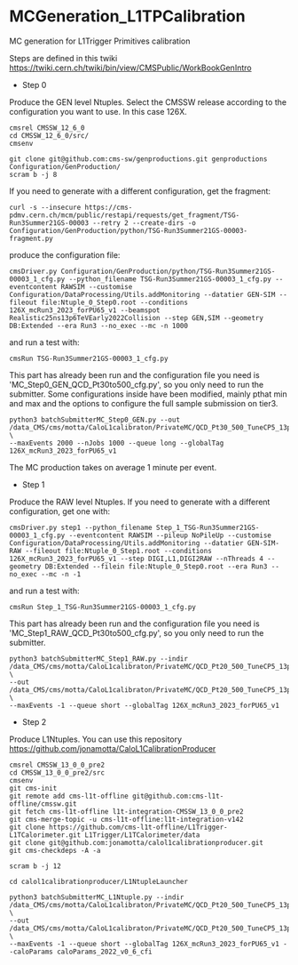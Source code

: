 # MCGeneration_L1TPCalibration
MC generation for L1Trigger Primitives calibration

Steps are defined in this twiki
https://twiki.cern.ch/twiki/bin/view/CMSPublic/WorkBookGenIntro

- Step 0

Produce the GEN level Ntuples.
Select the CMSSW release according to the configuration you want to use. In this case 126X.

    cmsrel CMSSW_12_6_0
    cd CMSSW_12_6_0/src/
    cmsenv

    git clone git@github.com:cms-sw/genproductions.git genproductions Configuration/GenProduction/
    scram b -j 8

If you need to generate with a different configuration, get the fragment:

    curl -s --insecure https://cms-pdmv.cern.ch/mcm/public/restapi/requests/get_fragment/TSG-Run3Summer21GS-00003 --retry 2 --create-dirs -o Configuration/GenProduction/python/TSG-Run3Summer21GS-00003-fragment.py

produce the configuration file:

    cmsDriver.py Configuration/GenProduction/python/TSG-Run3Summer21GS-00003_1_cfg.py --python_filename TSG-Run3Summer21GS-00003_1_cfg.py --eventcontent RAWSIM --customise Configuration/DataProcessing/Utils.addMonitoring --datatier GEN-SIM --fileout file:Ntuple_0_Step0.root --conditions 126X_mcRun3_2023_forPU65_v1 --beamspot Realistic25ns13p6TeVEarly2022Collision --step GEN,SIM --geometry DB:Extended --era Run3 --no_exec --mc -n 1000

and run a test with:


    cmsRun TSG-Run3Summer21GS-00003_1_cfg.py

This part has already been run and the configuration file you need is 'MC_Step0_GEN_QCD_Pt30to500_cfg.py', so you only need to run the submitter.
Some configurations inside have been modified, mainly pthat min and max and the options to configure the full sample submission on tier3.

    python3 batchSubmitterMC_Step0_GEN.py --out /data_CMS/cms/motta/CaloL1calibraton/PrivateMC/QCD_Pt30_500_TuneCP5_13p6TeV/GEN \
    --maxEvents 2000 --nJobs 1000 --queue long --globalTag 126X_mcRun3_2023_forPU65_v1

The MC production takes on average 1 minute per event.

- Step 1

Produce the RAW level Ntuples.
If you need to generate with a different configuration, get one with:

    cmsDriver.py step1 --python_filename Step_1_TSG-Run3Summer21GS-00003_1_cfg.py --eventcontent RAWSIM --pileup NoPileUp --customise Configuration/DataProcessing/Utils.addMonitoring --datatier GEN-SIM-RAW --fileout file:Ntuple_0_Step1.root --conditions 126X_mcRun3_2023_forPU65_v1 --step DIGI,L1,DIGI2RAW --nThreads 4 --geometry DB:Extended --filein file:Ntuple_0_Step0.root --era Run3 --no_exec --mc -n -1

and run a test with:

    cmsRun Step_1_TSG-Run3Summer21GS-00003_1_cfg.py

This part has already been run and the configuration file you need is 'MC_Step1_RAW_QCD_Pt30to500_cfg.py', so you only need to run the submitter.

    python3 batchSubmitterMC_Step1_RAW.py --indir /data_CMS/cms/motta/CaloL1calibraton/PrivateMC/QCD_Pt20_500_TuneCP5_13p6TeV/GEN \
    --out /data_CMS/cms/motta/CaloL1calibraton/PrivateMC/QCD_Pt20_500_TuneCP5_13p6TeV/RAW \
    --maxEvents -1 --queue short --globalTag 126X_mcRun3_2023_forPU65_v1

- Step 2

Produce L1Ntuples.
You can use this repository https://github.com/jonamotta/CaloL1CalibrationProducer

    cmsrel CMSSW_13_0_0_pre2
    cd CMSSW_13_0_0_pre2/src
    cmsenv
    git cms-init
    git remote add cms-l1t-offline git@github.com:cms-l1t-offline/cmssw.git
    git fetch cms-l1t-offline l1t-integration-CMSSW_13_0_0_pre2
    git cms-merge-topic -u cms-l1t-offline:l1t-integration-v142
    git clone https://github.com/cms-l1t-offline/L1Trigger-L1TCalorimeter.git L1Trigger/L1TCalorimeter/data
    git clone git@github.com:jonamotta/calol1calibrationproducer.git
    git cms-checkdeps -A -a

    scram b -j 12

    cd calol1calibrationproducer/L1NtupleLauncher

    python3 batchSubmitterMC_L1Ntuple.py --indir /data_CMS/cms/motta/CaloL1calibraton/PrivateMC/QCD_Pt20_500_TuneCP5_13p6TeV/RAW \
    --out /data_CMS/cms/motta/CaloL1calibraton/PrivateMC/QCD_Pt20_500_TuneCP5_13p6TeV/L1Ntuples \
    --maxEvents -1 --queue short --globalTag 126X_mcRun3_2023_forPU65_v1 --caloParams caloParams_2022_v0_6_cfi


